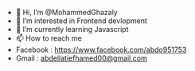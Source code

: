 - 👋 Hi, I’m @MohammedGhazaly
- 👀 I’m interested in Frontend devlopment
- 🌱 I’m currently learning Javascript
- 📫 How to reach me 
- Facebook : https://www.facebook.com/abdo951753
- Gmail : abdellatiefhamed00@gmail.com
